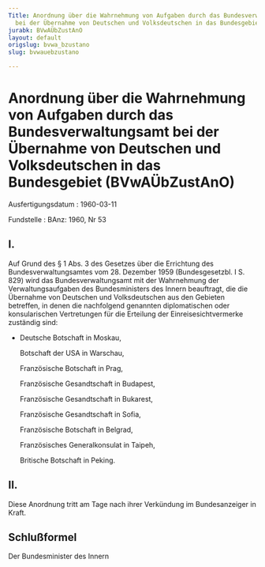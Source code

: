 ```yaml
---
Title: Anordnung über die Wahrnehmung von Aufgaben durch das Bundesverwaltungsamt
  bei der Übernahme von Deutschen und Volksdeutschen in das Bundesgebiet
jurabk: BVwAÜbZustAnO
layout: default
origslug: bvwa_bzustano
slug: bvwauebzustano

---
```


# Anordnung über die Wahrnehmung von Aufgaben durch das Bundesverwaltungsamt bei der Übernahme von Deutschen und Volksdeutschen in das Bundesgebiet (BVwAÜbZustAnO)

Ausfertigungsdatum
:   1960-03-11

Fundstelle
:   BAnz: 1960, Nr 53



## I.

Auf Grund des § 1 Abs. 3 des Gesetzes über die Errichtung des Bundesverwaltungsamtes vom 28. Dezember 1959 (Bundesgesetzbl. I S. 829) wird das Bundesverwaltungsamt mit der Wahrnehmung der Verwaltungsaufgaben des Bundesministers des Innern beauftragt, die die Übernahme von Deutschen und Volksdeutschen aus den Gebieten betreffen, in denen die nachfolgend genannten diplomatischen oder konsularischen Vertretungen für die Erteilung der Einreisesichtvermerke zuständig sind:

*   Deutsche Botschaft in Moskau,

    Botschaft der USA in Warschau,

    Französische Botschaft in Prag,

    Französische Gesandtschaft in Budapest,

    Französische Gesandtschaft in Bukarest,

    Französische Gesandtschaft in Sofia,

    Französische Botschaft in Belgrad,

    Französisches Generalkonsulat in Taipeh,

    Britische Botschaft in Peking.





## II.

Diese Anordnung tritt am Tage nach ihrer Verkündung im Bundesanzeiger in Kraft.


## Schlußformel

Der Bundesminister des Innern

